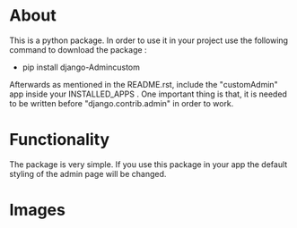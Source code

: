 # About
This is a python package. In order to use it in your project use the following command to download the package :
* pip install django-Admincustom

Afterwards as mentioned in the README.rst, include the "customAdmin" app inside your INSTALLED_APPS . One important thing is that, it is needed to be written before "django.contrib.admin" in order to work.

# Functionality
The package is very simple. If you use this package in your app the default styling of the admin page will be changed. 

# Images


